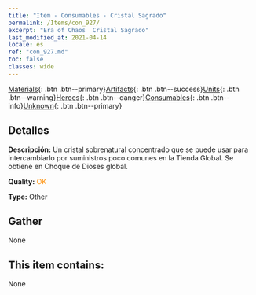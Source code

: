 ```yaml
---
title: "Item - Consumables - Cristal Sagrado"
permalink: /Items/con_927/
excerpt: "Era of Chaos  Cristal Sagrado"
last_modified_at: 2021-04-14
locale: es
ref: "con_927.md"
toc: false
classes: wide
---
```

 [Materials](/es/Items/){: .btn .btn--primary}[Artifacts](/es/Items/Artifacts/){: .btn .btn--success}[Units](/es/Items/Units/){: .btn .btn--warning}[Heroes](/es/Items/Heroes/){: .btn .btn--danger}[Consumables](/es/Items/Consumables/){: .btn .btn--info}[Unknown](/es/Items/Unknown/){: .btn .btn--primary}

## Detalles
 **Descripción:** Un cristal sobrenatural concentrado que se puede usar para intercambiarlo por suministros poco comunes en la Tienda Global. Se obtiene en Choque de Dioses global.

 **Quality:** <span style="color: #FF8C00">OK</span>

 **Type:** Other

## Gather

  None

## This item contains:

  None

